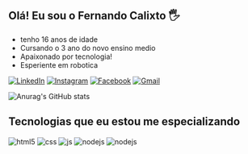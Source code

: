 ## Olá! Eu sou o Fernando Calixto 🖐️
- tenho 16 anos de idade
- Cursando o 3 ano do novo ensino medio
- Apaixonado por tecnologia!
- Esperiente em robotica
  
[![LinkedIn](https://img.shields.io/badge/linkedin-%230077B5.svg?style=for-the-badge&logo=linkedin&logoColor=white)](https://www.linkedin.com/in/fernando-calixto-692109246/)
[![Instagram](https://img.shields.io/badge/Instagram-E4405F?style=for-the-badge&logo=instagram&logoColor=white)](https://www.instagram.com/programacao_12/?next=%2F)
[![Facebook](https://img.shields.io/badge/Facebook-%231877F2.svg?style=for-the-badge&logo=Facebook&logoColor=white)](https://www.facebook.com/fernando.calixto.3557/)
[![Gmail](https://img.shields.io/badge/Gmail-D14836?style=for-the-badge&logo=gmail&logoColor=white)](https://mail.google.com/mail/u/0/#inbox?compose=DmwnWrRtsNNcTRgkCJBXfxcNZZzbtsGShCcFXFqxwBjKVMDmRcfljDgPZqqzbssMmWjBGNRvsqpG)

![Anurag's GitHub stats](https://github-readme-stats.vercel.app/api?username=fernandocalixto30&show_icons=true&theme=radical)

## Tecnologias que eu estou me especializando

<div style="display: inline_block">
  <img align="center" alt="html5" src="https://img.shields.io/badge/HTML5-E34F26?style=for-the-badge&logo=html5&logoColor=white" />
  <img align="center" alt="css" src="https://img.shields.io/badge/CSS3-1572B6?style=for-the-badge&logo=css3&logoColor=white" />
  <img align="center" alt="js" src="https://img.shields.io/badge/JavaScript-F7DF1E?style=for-the-badge&logo=javascript&logoColor=black" />
  <img align="center" alt="nodejs" src="https://img.shields.io/badge/Node.js-43853D?style=for-the-badge&logo=node.js&logoColor=white" />
    <img align="center" alt="nodejs" src="https://img.shields.io/badge/React-20232A?style=for-the-badge&logo=react&logoColor=61DAFB" />
</div><br/>




